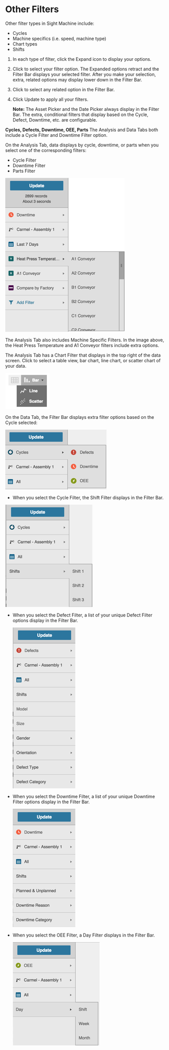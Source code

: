 # Other Filters
 
 Other filter types in Sight Machine include:
 
 * Cycles
 * Machine specifics (i.e. speed, machine type)
 * Chart types
 * Shifts
 
 1. In each type of filter, click the Expand icon to display your options.
 2. Click to select your filter option. The Expanded options retract and the Filter Bar displays your selected filter. After you make your selection, extra, related options may display lower down in the Filter Bar.
 3. Click to select any related option in the Filter Bar.
 4. Click Update to apply all your filters.
 
    **Note:** The Asset Picker and the Date Picker always display in the Filter Bar. The extra, conditional filters that display based on the Cycle, Defect, Downtime, etc. are configurable. 
 
**Cycles, Defects, Downtime, OEE, Parts**
 The Analysis and Data Tabs both include a Cycle Filter and Downtime Filter option. 
 
 On the Analysis Tab, data displays by cycle, downtime, or parts when you select one of the corresponding filters:
 
 * Cycle Filter
 * Downtime Filter
 * Parts Filter  
 
 ![](otherFiltersAnalysisTabE.png)
 
 
 The Analysis Tab also includes Machine Specific Filters. In the image above, the Heat Press Temperature and A1 Conveyor filters include extra options.
 
 The Analysis Tab has a Chart Filter that displays in the top right of the data screen. Click to select a table view, bar chart, line chart, or scatter chart of your data. 
 
 ![](otherFilterAnalysisChartE.png)
 
 
 On the Data Tab, the Filter Bar displays extra filter options based on the Cycle selected:
 
 ![](otherFilterDataTabE.png)
  
 
  * When you select the Cycle Filter, the Shift Filter displays in the Filter Bar.
 
   ![](otherFilterDataTabCyclesShiftsE.png)
   
   
  * When you select the Defect Filter, a list of your unique Defect Filter options display in the Filter Bar.

    ![](otherFilterDataTabDefectE.png)
  
    
  * When you select the Downtime Filter, a list of your unique Downtime Filter options display in the Filter Bar.
  
    ![](otherFilterDataTabDowntimeE.png)
  
    
  * When you select the OEE Filter, a Day Filter displays in the Filter Bar.
  
    ![](otherFilterDataTabOeeE.png)
  